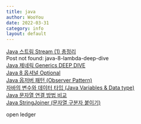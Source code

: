 ```yaml
---
title: java
author: WooYou
date: 2022-03-31
category: info
layout: default
---
```

[Java 스트림 Stream (1) 총정리](https://futurecreator.github.io/2018/08/26/java-8-streams/)  
Post not found: java-8-lambda-deep-dive  
[Java 제네릭 Generics DEEP DIVE](https://futurecreator.github.io/2018/08/12/java-generics/)  
[Java 8 옵셔널 Optional](https://futurecreator.github.io/2018/08/14/java-8-optional/)  
[Java 옵저버 패턴 (Observer Pattern)](https://futurecreator.github.io/2018/06/04/java-observer-pattern/)  
[자바의 변수와 데이터 타입 (Java Variables & Data type)](https://futurecreator.github.io/2017/01/27/java-variable-data-type/)  
[Java 문자열 연결 방법 비교](https://futurecreator.github.io/2018/06/02/java-string-concatenation/)  
[Java StringJoiner (문자열 구분자 붙이기)](https://futurecreator.github.io/2018/06/02/java-string-joiner/)  


open ledger